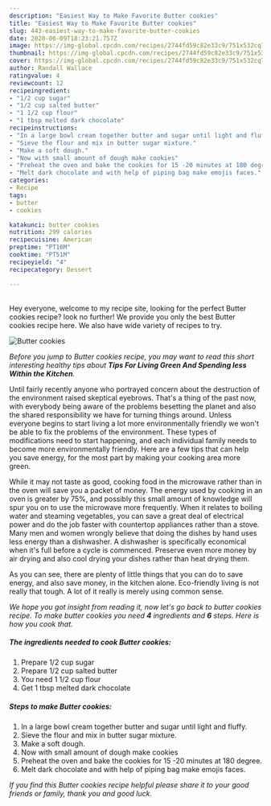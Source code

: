 ```yaml
---
description: "Easiest Way to Make Favorite Butter cookies"
title: "Easiest Way to Make Favorite Butter cookies"
slug: 443-easiest-way-to-make-favorite-butter-cookies
date: 2020-06-09T18:23:21.757Z
image: https://img-global.cpcdn.com/recipes/2744fd59c82e33c9/751x532cq70/butter-cookies-recipe-main-photo.jpg
thumbnail: https://img-global.cpcdn.com/recipes/2744fd59c82e33c9/751x532cq70/butter-cookies-recipe-main-photo.jpg
cover: https://img-global.cpcdn.com/recipes/2744fd59c82e33c9/751x532cq70/butter-cookies-recipe-main-photo.jpg
author: Randall Wallace
ratingvalue: 4
reviewcount: 12
recipeingredient:
- "1/2 cup sugar"
- "1/2 cup salted butter"
- "1 1/2 cup flour"
- "1 tbsp melted dark chocolate"
recipeinstructions:
- "In a large bowl cream together butter and sugar until light and fluffy."
- "Sieve the flour and mix in butter sugar mixture."
- "Make a soft dough."
- "Now with small amount of dough make cookies"
- "Preheat the oven and bake the cookies for 15 -20 minutes at 180 degree."
- "Melt dark chocolate and with help of piping bag make emojis faces."
categories:
- Recipe
tags:
- butter
- cookies

katakunci: butter cookies 
nutrition: 299 calories
recipecuisine: American
preptime: "PT16M"
cooktime: "PT51M"
recipeyield: "4"
recipecategory: Dessert

---
```

<br>
Hey everyone, welcome to my recipe site, looking for the perfect Butter cookies recipe? look no further! We provide you only the best Butter cookies recipe here. We also have wide variety of recipes to try.
<br>


![Butter cookies](https://img-global.cpcdn.com/recipes/2744fd59c82e33c9/751x532cq70/butter-cookies-recipe-main-photo.jpg)

<i>Before you jump to Butter cookies recipe, you may want to read this short interesting healthy tips about 
<strong>Tips For Living Green And Spending less Within the Kitchen</strong>.</i>
</br>

Until fairly recently anyone who portrayed concern about the destruction of the environment raised skeptical eyebrows. That's a thing of the past now, with everybody being aware of the problems besetting the planet and also the shared responsibility we have for turning things around. Unless everyone begins to start living a lot more environmentally friendly we won't be able to fix the problems of the environment. These types of modifications need to start happening, and each individual family needs to become more environmentally friendly. Here are a few tips that can help you save energy, for the most part by making your cooking area more green.

While it may not taste as good, cooking food in the microwave rather than in the oven will save you a packet of money. The energy used by cooking in an oven is greater by 75%, and possibly this small amount of knowledge will spur you on to use the microwave more frequently. When it relates to boiling water and steaming vegetables, you can save a great deal of electrical power and do the job faster with countertop appliances rather than a stove. Many men and women wrongly believe that doing the dishes by hand uses less energy than a dishwasher. A dishwasher is specifically economical when it's full before a cycle is commenced. Preserve even more money by air drying and also cool drying your dishes rather than heat drying them.

As you can see, there are plenty of little things that you can do to save energy, and also save money, in the kitchen alone. Eco-friendly living is not really that tough. A lot of it really is merely using common sense.


<i>We hope you got insight from reading it, now let's go back to butter cookies recipe. To make butter cookies you need <strong>4</strong> ingredients and <strong>6</strong> steps. Here is how you cook that.
</i>

##### The ingredients needed to cook Butter cookies:

1. Prepare 1/2 cup sugar
1. Prepare 1/2 cup salted butter
1. You need 1 1/2 cup flour
1. Get 1 tbsp melted dark chocolate


##### Steps to make Butter cookies:

1. In a large bowl cream together butter and sugar until light and fluffy.
1. Sieve the flour and mix in butter sugar mixture.
1. Make a soft dough.
1. Now with small amount of dough make cookies
1. Preheat the oven and bake the cookies for 15 -20 minutes at 180 degree.
1. Melt dark chocolate and with help of piping bag make emojis faces.


<i>If you find this Butter cookies recipe helpful please share it to your good friends or family, thank you and good luck.</i>
